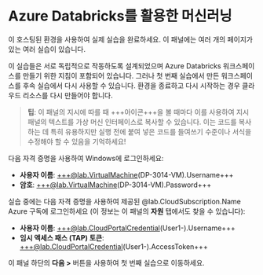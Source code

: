 # Azure Databricks를 활용한 머신러닝

이 호스팅된 환경을 사용하여 실제 실습을 완료하세요. 이 패널에는 여러 개의 페이지가 있는 여러 실습이 있습니다.

이 실습들은 서로 독립적으로 작동하도록 설계되었으며 Azure Databricks 워크스페이스를 만들기 위한 지침이 포함되어 있습니다. 그러나 첫 번째 실습에서 만든 워크스페이스를 후속 실습에서 다시 사용할 수 있습니다. 환경을 종료하고 다시 시작하는 경우 클라우드 리소스를 다시 만들어야 합니다.

> **팁**: 이 패널의 지시에 따를 때 +++아이콘+++을 볼 때마다 이를 사용하여 지시 패널의 텍스트를 가상 머신 인터페이스로 복사할 수 있습니다. 이는 코드를 복사하는 데 특히 유용하지만 실행 전에 붙여 넣은 코드를 들여쓰기 수준이나 서식을 수정해야 할 수 있음을 기억하세요!

다음 자격 증명을 사용하여 Windows에 로그인하세요:

- **사용자 이름**: +++@lab.VirtualMachine(DP-3014-VM).Username+++
- **암호**: +++@lab.VirtualMachine(DP-3014-VM).Password+++

실습 중에는 다음 자격 증명을 사용하여 제공된 @lab.CloudSubscription.Name Azure 구독에 로그인하세요 (이 정보는 이 패널의 **자원** 탭에서도 찾을 수 있습니다):

- **사용자 이름**: +++@lab.CloudPortalCredential(User1-).Username+++
- **임시 액세스 패스 (TAP) 토큰**: +++@lab.CloudPortalCredential(User1-).AccessToken+++

이 패널 하단의 **다음 >** 버튼을 사용하여 첫 번째 실습으로 이동하세요.
